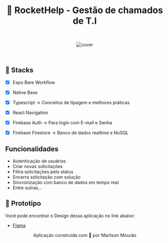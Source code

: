 <div  align="center">

<h1> 💬 RocketHelp - Gestão de chamados de T.I</h1>

<br>

![cover](.github/cover.gif?style=flat)

<br>



</div>

  

## 🔨 Stacks

  

- [x] Expo Bare Workflow

- [x] Native Base

- [x] Typescript -> Conceitos de tipagem e melhores práticas

- [x] React Navigation

- [x] Firebase Auth -> Para login com E-mail e Senha

- [x] Firebase Firestore -> Banco de dados realtime e NoSQL

## Funcionalidades

- Autenticação de usuários
- Criar novas solicitações
- Filtra solicitações pelo status
- Encerra solicitação com solução
- Sincronização com banco de dados em tempo real
- Entre outras...

  

## 📖 Prototipo

  

Você pode encontrar o Design dessa aplicação no link abaixo:

  

- [Figma](https://www.figma.com/file/w5upfV6YrE5zhf3mVO7ttp/Ignite-Lab-de-React-Native-2022?node-id=47%3A276)

  
  
  

<p align="center">Aplicação construída com 💜 por Marlison Mourão</p>